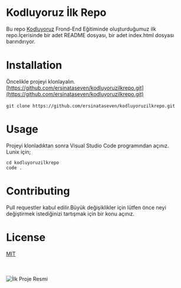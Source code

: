 # Kodluyoruz İlk Repo
Bu repo [Kodluyoruz](https://www.kodluyoruz.org/) Frond-End Eğitiminde oluşturduğumuz ilk repo.İçerisinde bir adet README dosyası, bir adet index.html dosyası barındırıyor.
# Installation 
Öncelikle projeyi klonlayalın.[https://github.com/ersinataseven/kodluyoruzilkrepo.git](https://github.com/ersinataseven/kodluyoruzilkrepo.git)</br></br>
`git clone https://github.com/ersinataseven/kodluyoruzilkrepo.git`
# Usage
Projeyi klonladıktan sonra Visual Studio Code programından açınız.</br>
Lunix için;</br>
``` 
cd kodluyoruzilkrepo 
code .
``` 
# Contributing
Pull requestler kabul edilir.Büyük değişiklikler için lütfen önce neyi değiştirmek istediğinizi tartışmak için bir konu açınız.
# License
[MIT](https://choosealicense.com/licenses/mit/)</br></br></br></br>
![İlk Proje Resmi](https://myoctocat.com/assets/images/base-octocat.svg)
